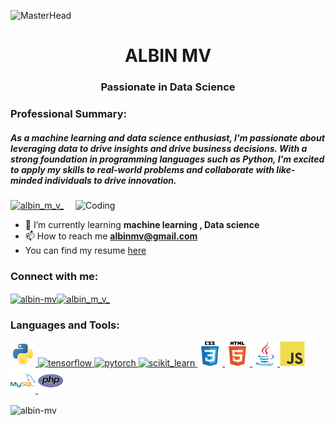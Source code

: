 ![MasterHead](https://media.licdn.com/dms/image/C4D12AQESj72-s5gEKg/article-cover_image-shrink_720_1280/0/1626753867110?e=2147483647&v=beta&t=JOALVxWjySgR37iCdRMhNGmpCyYYDXlPdWk212JXdII)
<h1 align="center">ALBIN MV</h1>
<h3 align="center">Passionate in Data Science</h3>
<h3 align="left">Professional Summary:</h3> 
<h5 align="left">As a machine learning and data science enthusiast, I'm passionate about leveraging data to drive insights and drive business decisions. With a strong foundation in programming languages such as Python, I'm excited to apply my skills to real-world problems and collaborate with like-minded individuals to drive innovation.</h5>

<img align="right" alt="Coding" width="400" src="https://www.sardonyx.in/themes/images/bigdata-solution/sardonyx-bigdata-rowimg5.gif">

<p align="left"> <a href="https://twitter.com/albin_m_v_" target="blank"><img src="https://img.shields.io/twitter/follow/albin_m_v_?logo=twitter&style=for-the-badge" alt="albin_m_v_" /></a> </p>

- 🌱 I’m currently learning **machine learning , Data science**
- 📫 How to reach me **albinmv@gmail.com**
- You can find my resume <a href="https://drive.google.com/file/d/1Uidqft912_wCebLEmF7sy0RYf3WXroa2/view?usp=sharing">here</a>

<h3 align="left">Connect with me:</h3>
<p align="left">
<a href="https://linkedin.com/in/albin-mv" target="blank"><img align="center" src="https://raw.githubusercontent.com/rahuldkjain/github-profile-readme-generator/master/src/images/icons/Social/linked-in-alt.svg" alt="albin-mv" height="30" width="40" /></a><a href="https://twitter.com/albin_m_v_" target="blank"><img align="center" src="https://raw.githubusercontent.com/rahuldkjain/github-profile-readme-generator/master/src/images/icons/Social/twitter.svg" alt="albin_m_v_" height="30" width="40" /></a>
</p>

<h3 align="left">Languages and Tools:</h3>
<p align="left"></a> <a href="https://www.python.org" target="_blank" rel="noreferrer"> <img src="https://raw.githubusercontent.com/devicons/devicon/master/icons/python/python-original.svg" alt="python" width="40" height="40"/> </a><a href="https://www.tensorflow.org" target="_blank" rel="noreferrer"> <img src="https://www.vectorlogo.zone/logos/tensorflow/tensorflow-icon.svg" alt="tensorflow" width="40" height="40"/> </a>  <a href="https://pytorch.org/" target="_blank" rel="noreferrer"> <img src="https://www.vectorlogo.zone/logos/pytorch/pytorch-icon.svg" alt="pytorch" width="40" height="40"/> </a> <a href="https://scikit-learn.org/" target="_blank" rel="noreferrer"> <img src="https://upload.wikimedia.org/wikipedia/commons/0/05/Scikit_learn_logo_small.svg" alt="scikit_learn" width="40" height="40"/> </a> <a href="https://www.w3schools.com/css/" target="_blank" rel="noreferrer"> <img src="https://raw.githubusercontent.com/devicons/devicon/master/icons/css3/css3-original-wordmark.svg" alt="css3" width="40" height="40"/> </a> <a href="https://www.w3.org/html/" target="_blank" rel="noreferrer"> <img src="https://raw.githubusercontent.com/devicons/devicon/master/icons/html5/html5-original-wordmark.svg" alt="html5" width="40" height="40"/> </a> <a href="https://www.java.com" target="_blank" rel="noreferrer"> <img src="https://raw.githubusercontent.com/devicons/devicon/master/icons/java/java-original.svg" alt="java" width="40" height="40"/> </a> <a href="https://developer.mozilla.org/en-US/docs/Web/JavaScript" target="_blank" rel="noreferrer"> <img src="https://raw.githubusercontent.com/devicons/devicon/master/icons/javascript/javascript-original.svg" alt="javascript" width="40" height="40"/> </a> <a href="https://www.mysql.com/" target="_blank" rel="noreferrer"> <img src="https://raw.githubusercontent.com/devicons/devicon/master/icons/mysql/mysql-original-wordmark.svg" alt="mysql" width="40" height="40"/> </a> <a href="https://www.php.net" target="_blank" rel="noreferrer"> <img src="https://raw.githubusercontent.com/devicons/devicon/master/icons/php/php-original.svg" alt="php" width="40" height="40"/> </a> </p>

<p><img align="center" src="https://github-readme-stats.vercel.app/api/top-langs?username=albin-mv&show_icons=true&locale=en&layout=compact" alt="albin-mv" /></p>
